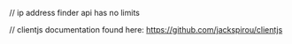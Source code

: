 // ip address finder api has no limits

// clientjs documentation found here: https://github.com/jackspirou/clientjs